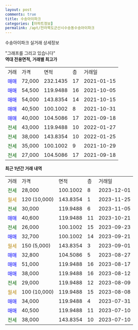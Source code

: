 ```yaml
---
layout: post
comments: true
title: 수송아이파크
categories: [아파트정보]
permalink: /apt/전라북도군산시수송동수송아이파크
---
```


수송아이파크 실거래 상세정보

<script type="text/javascript">
  google.charts.load('current', {'packages':['line', 'corechart']});
  google.charts.setOnLoadCallback(drawChart);

  function drawChart() {
    var data = new google.visualization.DataTable();
    data.addColumn('date', '거래일');
    data.addColumn('number', "매매");
    data.addColumn('number', "전세");
    data.addColumn('number', "전매");

    data.addRows([[new Date(Date.parse("2023-12-01")), null, 28000, null], [new Date(Date.parse("2023-11-25")), null, null, null], [new Date(Date.parse("2023-11-05")), null, 30000, null], [new Date(Date.parse("2023-10-21")), 40600, null, null], [new Date(Date.parse("2023-09-23")), null, 26000, null], [new Date(Date.parse("2023-09-21")), 32700, null, null], [new Date(Date.parse("2023-09-01")), null, null, null], [new Date(Date.parse("2023-08-27")), 32800, null, null], [new Date(Date.parse("2023-08-17")), 51000, null, null], [new Date(Date.parse("2023-08-12")), 38000, null, null], [new Date(Date.parse("2023-08-09")), null, 29000, null], [new Date(Date.parse("2023-08-08")), null, null, null], [new Date(Date.parse("2023-07-31")), 34000, null, null], [new Date(Date.parse("2023-07-10")), 40500, null, null], [new Date(Date.parse("2023-07-10")), null, 38000, null]]);

    var options = {
      hAxis: {
        format: 'yyyy/MM/dd'
      },    
      lineWidth: 0,
      pointsVisible: true,    
      title: '최근 1년간 유형별 실거래가 분포',
      legend: { position: 'bottom' }
    };

    var formatter = new google.visualization.NumberFormat({pattern:'###,###'} );
    formatter.format(data, 1);
    formatter.format(data, 2);
    
    setTimeout(function() {
        var chart = new google.visualization.LineChart(document.getElementById('columnchart_material'));
        chart.draw(data, (options));
        document.getElementById('loading').style.display = 'none';
    }, 200);
  }
</script>


<div id="loading" style="z-index:20; display: block; margin-left: 0px">"그래프를 그리고 있습니다"</div>
<div id="columnchart_material" style="width: 95%; margin-left: 0px; display: block"></div>
<!-- contents start -->
<b>역대 전용면적, 거래별 최고가</b>
<table class="sortable">
    <tr>
      <td>거래</td>
      <td>가격</td>
      <td>면적</td>
      <td>층</td>
      <td>거래일</td>
    </tr>
        <tr>
          <td><a style="color: blue">매매</a></td>
          <td>72,000</td>
          <td>232.1435</td>
          <td>17</td>
          <td>2021-01-15</td>
        </tr>            <tr>
          <td><a style="color: blue">매매</a></td>
          <td>54,500</td>
          <td>119.9488</td>
          <td>16</td>
          <td>2021-10-05</td>
        </tr>            <tr>
          <td><a style="color: blue">매매</a></td>
          <td>54,000</td>
          <td>143.8354</td>
          <td>14</td>
          <td>2021-10-15</td>
        </tr>            <tr>
          <td><a style="color: blue">매매</a></td>
          <td>40,500</td>
          <td>100.1002</td>
          <td>8</td>
          <td>2021-10-31</td>
        </tr>            <tr>
          <td><a style="color: blue">매매</a></td>
          <td>40,000</td>
          <td>104.5086</td>
          <td>17</td>
          <td>2021-09-18</td>
        </tr>        
        <tr>
              <td><a style="color: darkgreen">전세</a></td>
              <td>43,000</td>
              <td>119.9488</td>
              <td>10</td>
              <td>2022-01-27</td>
            </tr>            <tr>
              <td><a style="color: darkgreen">전세</a></td>
              <td>38,000</td>
              <td>143.8354</td>
              <td>10</td>
              <td>2022-01-25</td>
            </tr>            <tr>
              <td><a style="color: darkgreen">전세</a></td>
              <td>35,000</td>
              <td>100.1002</td>
              <td>9</td>
              <td>2021-10-29</td>
            </tr>            <tr>
              <td><a style="color: darkgreen">전세</a></td>
              <td>27,000</td>
              <td>104.5086</td>
              <td>17</td>
              <td>2021-09-18</td>
            </tr>        
    
</table>

<b>최근 1년간 거래 내역</b>

<table class="sortable">
    <tr>
      <td>거래</td>
      <td>가격</td>
      <td>면적</td>
      <td>층</td>
      <td>거래일</td>
    </tr>
    <tr>
      <td><a style="color: darkgreen">전세</a></td>
      <td>28,000</td>
      <td>100.1002</td>
      <td>8</td>
      <td>2023-12-01</td>
    </tr>          <tr>
      <td><a style="color: darkgoldenrod">월세</a></td>
      <td>120 (10,000)</td>
      <td>143.8354</td>
      <td>1</td>
      <td>2023-11-25</td>
    </tr>          <tr>
      <td><a style="color: darkgreen">전세</a></td>
      <td>30,000</td>
      <td>119.9488</td>
      <td>6</td>
      <td>2023-11-05</td>
    </tr>          <tr>
      <td><a style="color: blue">매매</a></td>
      <td>40,600</td>
      <td>119.9488</td>
      <td>11</td>
      <td>2023-10-21</td>
    </tr>          <tr>
      <td><a style="color: darkgreen">전세</a></td>
      <td>26,000</td>
      <td>100.1002</td>
      <td>15</td>
      <td>2023-09-23</td>
    </tr>          <tr>
      <td><a style="color: blue">매매</a></td>
      <td>32,700</td>
      <td>100.1002</td>
      <td>14</td>
      <td>2023-09-21</td>
    </tr>          <tr>
      <td><a style="color: darkgoldenrod">월세</a></td>
      <td>150 (5,000)</td>
      <td>143.8354</td>
      <td>3</td>
      <td>2023-09-01</td>
    </tr>          <tr>
      <td><a style="color: blue">매매</a></td>
      <td>32,800</td>
      <td>104.5086</td>
      <td>5</td>
      <td>2023-08-27</td>
    </tr>          <tr>
      <td><a style="color: blue">매매</a></td>
      <td>51,000</td>
      <td>119.9488</td>
      <td>16</td>
      <td>2023-08-17</td>
    </tr>          <tr>
      <td><a style="color: blue">매매</a></td>
      <td>38,000</td>
      <td>119.9488</td>
      <td>16</td>
      <td>2023-08-12</td>
    </tr>          <tr>
      <td><a style="color: darkgreen">전세</a></td>
      <td>29,000</td>
      <td>119.9488</td>
      <td>12</td>
      <td>2023-08-09</td>
    </tr>          <tr>
      <td><a style="color: darkgoldenrod">월세</a></td>
      <td>100 (10,000)</td>
      <td>119.9488</td>
      <td>15</td>
      <td>2023-08-08</td>
    </tr>          <tr>
      <td><a style="color: blue">매매</a></td>
      <td>34,000</td>
      <td>119.9488</td>
      <td>4</td>
      <td>2023-07-31</td>
    </tr>          <tr>
      <td><a style="color: blue">매매</a></td>
      <td>40,500</td>
      <td>119.9488</td>
      <td>11</td>
      <td>2023-07-10</td>
    </tr>          <tr>
      <td><a style="color: darkgreen">전세</a></td>
      <td>38,000</td>
      <td>143.8354</td>
      <td>10</td>
      <td>2023-07-10</td>
    </tr>      </table>
<!-- contents end -->    

